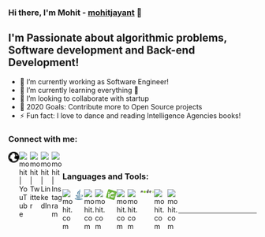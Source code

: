 ### Hi there, I'm Mohit - [mohitjayant][website] 👋

## I'm Passionate about algorithmic problems, Software development and Back-end Development!
- 🔭 I’m currently working as Software Engineer!
- 🌱 I’m currently learning everything 🤣
- 👯 I’m looking to collaborate with startup
- 🥅 2020 Goals: Contribute more to Open Source projects
- ⚡ Fun fact: I love to dance and reading Intelligence Agencies books!

### Connect with me:

[<img align="left" alt="mohit.com" width="22px" src="https://raw.githubusercontent.com/iconic/open-iconic/master/svg/globe.svg" />][website]
[<img align="left" alt="mohit | YouTube" width="22px" src="https://github.com/simple-icons/simple-icons/blob/develop/icons/github.svg" />][github_acc]
[<img align="left" alt="mohit | Twitter" width="22px" src="https://cdn.jsdelivr.net/npm/simple-icons@v3/icons/twitter.svg" />][twitter]
[<img align="left" alt="mohit | LinkedIn" width="22px" src="https://cdn.jsdelivr.net/npm/simple-icons@v3/icons/linkedin.svg" />][linkedin]
[<img align="left" alt="mohit | Instagram" width="22px" src="https://cdn.jsdelivr.net/npm/simple-icons@v3/icons/instagram.svg" />][instagram]


<br />

### Languages and Tools:
[<img align="left" alt="mohit.com" width="22px" src="https://github.com/simple-icons/simple-icons/blob/develop/icons/cplusplus.svg" />][website]
[<img align="left" alt="mohit.com" width="22px" src="https://github.com/simple-icons/simple-icons/blob/develop/icons/java.svg" />][website]
[<img align="left" alt="mohit.com" width="22px" src="https://github.com/simple-icons/simple-icons/blob/develop/icons/csharp.svg" />][website]
[<img align="left" alt="mohit.com" width="22px" src="https://github.com/simple-icons/simple-icons/blob/develop/icons/python.svg" />][website]
[<img align="left" alt="mohit.com" width="22px" src="https://github.com/gilbarbara/logos/blob/master/logos/spring.svg" />][website]
[<img align="left" alt="mohit.com" width="22px" src="https://github.com/gilbarbara/logos/blob/master/logos/hibernate.svg" />][website]
[<img align="left" alt="mohit.com" width="27px" src="https://github.com/gilbarbara/logos/blob/master/logos/sqlite.svg" />][website]
[<img align="left" alt="mohit.com" width="27px" src="https://github.com/gilbarbara/logos/blob/master/logos/nodejs.svg" />][website]
[<img align="left" alt="mohit.com" width="27px" src="https://github.com/gilbarbara/logos/blob/master/logos/git.svg" />][website]
[<img align="left" alt="mohit.com" width="22px" src="https://github.com/simple-icons/simple-icons/blob/develop/icons/eclipseide.svg" />][website]

<br />
<br />

---


[website]: http://students.iitr.ac.in/16113052/
[twitter]: https://twitter.com/mohit__jayant
[github_acc]: https://github.com/mohitjayant
[instagram]: https://www.instagram.com/mohit__jayant/
[linkedin]: https://linkedin.com/in/mohitjayant

